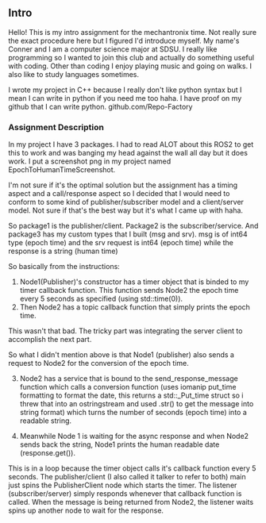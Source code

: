 ## Intro ##

Hello! This is my intro assignment for the mechantronix time. Not really sure the exact procedure here but I figured I'd introduce myself. My name's Conner and I am a computer science major at SDSU. I really like programming so I wanted to join this club and actually do something useful with coding. Other than coding I enjoy playing music and going on walks. I also like to study languages sometimes.

I wrote my project in C++ because I really don't like python syntax but I mean I can write in python if you need me too haha. I have proof on my github that I can write python. github.com/Repo-Factory

### Assignment Description ###

In my project I have 3 packages. I had to read ALOT about this ROS2 to get this to work and was banging my head against the wall all day but it does work. I put a screenshot png in my project named EpochToHumanTimeScreenshot. 

I'm not sure if it's the optimal solution but the assignment has a timing aspect and a call/response aspect so I decided that I would need to conform to some kind of publisher/subscriber model and a client/server model. Not sure if that's the best way but it's what I came up with haha.

So package1 is the publisher/client. Package2 is the subscriber/service. And package3 has my custom types that I built (msg and srv). msg is of int64 type (epoch time) and the srv request is int64 (epoch time) while the response is a string (human time)

So basically from the instructions:

1. Node1(Publisher)'s constructor has a timer object that is binded to my timer callback function. This function sends Node2 the epoch time every 5 seconds as specified (using std::time(0)).
2. Then Node2 has a topic callback function that simply prints the epoch time.

This wasn't that bad. The tricky part was integrating the server client to accomplish the next part.

So what I didn't mention above is that Node1 (publisher) also sends a request to Node2 for the conversion of the epoch time.

3. Node2 has a service that is bound to the send_response_message function which calls a conversion function (uses iomanip put_time formatting to format the date, this returns a std::_Put_time<char> struct so i threw that into an ostringstream and used .str() to get the message into string format) which turns the number of seconds (epoch time) into a readable string. 

4. Meanwhile Node 1 is waiting for the async response and when Node2 sends back the string, Node1 prints the human readable date (response.get()).

This is in a loop because the timer object calls it's callback function every 5 seconds. The publisher/client (I also called it talker to refer to both) main just spins the PublisherClient node which starts the timer. The listener (subscriber/server) simply responds whenever that callback function is called. When the message is being returned from Node2, the listener waits spins up another node to wait for the response.